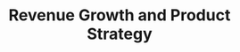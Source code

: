 ---
title:  "Revenue Growth and Product Strategy"
categories: [Revenue-and-Sales]
intro: Developing and executing on revenue growth initiatives and associated product strategies to support top line goals.
---